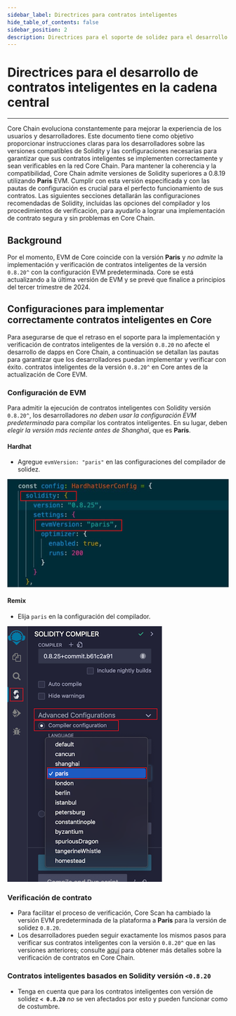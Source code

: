 ```yaml
---
sidebar_label: Directrices para contratos inteligentes
hide_table_of_contents: false
sidebar_position: 2
description: Directrices para el soporte de solidez para el desarrollo de contratos inteligentes en la cadena central
---
```


# Directrices para el desarrollo de contratos inteligentes en la cadena central

---

Core Chain evoluciona constantemente para mejorar la experiencia de los usuarios y desarrolladores. Este documento tiene como objetivo proporcionar instrucciones claras para los desarrolladores sobre las versiones compatibles de Solidity y las configuraciones necesarias para garantizar que sus contratos inteligentes se implementen correctamente y sean verificables en la red Core Chain. Para mantener la coherencia y la compatibilidad, Core Chain admite versiones de Solidity superiores a 0.8.19 utilizando **Paris** EVM. Cumplir con esta versión especificada y con las pautas de configuración es crucial para el perfecto funcionamiento de sus contratos. Las siguientes secciones detallarán las configuraciones recomendadas de Solidity, incluidas las opciones del compilador y los procedimientos de verificación, para ayudarlo a lograr una implementación de contrato segura y sin problemas en Core Chain.

## Background

Por el momento, EVM de Core coincide con la versión **Paris** y _no admite_ la implementación y verificación de contratos inteligentes de la versión `0.8.20^` con la configuración EVM predeterminada. Core se está actualizando a la última versión de EVM y se prevé que finalice a principios del tercer trimestre de 2024.

## Configuraciones para implementar correctamente contratos inteligentes en Core

Para asegurarse de que el retraso en el soporte para la implementación y verificación de contratos inteligentes de la versión `0.8.20` no afecte el desarrollo de dapps en Core Chain, a continuación se detallan las pautas para garantizar que los desarrolladores puedan implementar y verificar con éxito. contratos inteligentes de la versión `0.8.20^` en Core antes de la actualización de Core EVM.

### Configuración de EVM

Para admitir la ejecución de contratos inteligentes con Solidity versión `0.8.20^`, los desarrolladores _no deben usar la configuración EVM predeterminada_ para compilar los contratos inteligentes. En su lugar, deben _elegir la versión más reciente antes de Shanghai_, que es **París**.

#### Hardhat

- Agregue `evmVersion: "paris"` en las configuraciones del compilador de solidez.

![hardhat-solidity-setting](../../../../../static/img/solidity-support/evm-setting.jpg)

#### Remix

- Elija `paris` en la configuración del compilador.

![remix-solidity-setting](../../../../../static/img/solidity-support/remix-setting.png)

### Verificación de contrato

- Para facilitar el proceso de verificación, Core Scan ha cambiado la versión EVM predeterminada de la plataforma a **Paris** para la versión de solidez `0.8.20`.
- Los desarrolladores pueden seguir exactamente los mismos pasos para verificar sus contratos inteligentes con la versión `0.8.20^` que en las versiones anteriores; consulte [aquí](/i18n/es/docusaurus-plugin-content-docs/current/Dev-Guide/contract-verify.md) para obtener más detalles sobre la verificación de contratos en Core Chain.

### Contratos inteligentes basados ​​en Solidity versión `<0.8.20`

- Tenga en cuenta que para los contratos inteligentes con versión de solidez **`< 0.8.20`** _no_ se ven afectados por esto y pueden funcionar como de costumbre.
